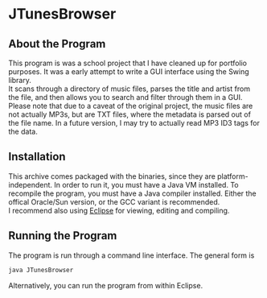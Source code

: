 # JTunesBrowser
## About the Program
This program is was a school project that I have cleaned up for portfolio
purposes. It was a early attempt to write a GUI interface using the Swing library.  
It scans through a directory of music files, parses the title and artist from the file,
and then allows you to search and filter through them in a GUI.  
Please note that due to a caveat of the original project, the music files are not actually
MP3s, but are TXT files, where the metadata is parsed out of the file name. In a future
version, I may try to actually read MP3 ID3 tags for the data.  

## Installation
This archive comes packaged with the binaries, since they are platform-independent.
In order to run it, you must have a Java VM installed. To recompile the program, 
you must have  a Java compiler installed. Either the offical Oracle/Sun
version, or the GCC variant is recommended.  
I recommend also using [Eclipse](http://www.eclipse.org) for viewing, editing and
compiling.

## Running the Program
The program is run through a command line interface. The general form is 
```bash
java JTunesBrowser
```
Alternatively, you can run the program from within Eclipse.
